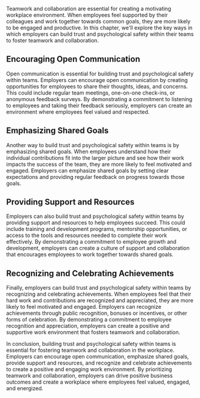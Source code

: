 
Teamwork and collaboration are essential for creating a motivating workplace environment. When employees feel supported by their colleagues and work together towards common goals, they are more likely to be engaged and productive. In this chapter, we'll explore the key ways in which employers can build trust and psychological safety within their teams to foster teamwork and collaboration.

Encouraging Open Communication
------------------------------

Open communication is essential for building trust and psychological safety within teams. Employers can encourage open communication by creating opportunities for employees to share their thoughts, ideas, and concerns. This could include regular team meetings, one-on-one check-ins, or anonymous feedback surveys. By demonstrating a commitment to listening to employees and taking their feedback seriously, employers can create an environment where employees feel valued and respected.

Emphasizing Shared Goals
------------------------

Another way to build trust and psychological safety within teams is by emphasizing shared goals. When employees understand how their individual contributions fit into the larger picture and see how their work impacts the success of the team, they are more likely to feel motivated and engaged. Employers can emphasize shared goals by setting clear expectations and providing regular feedback on progress towards those goals.

Providing Support and Resources
-------------------------------

Employers can also build trust and psychological safety within teams by providing support and resources to help employees succeed. This could include training and development programs, mentorship opportunities, or access to the tools and resources needed to complete their work effectively. By demonstrating a commitment to employee growth and development, employers can create a culture of support and collaboration that encourages employees to work together towards shared goals.

Recognizing and Celebrating Achievements
----------------------------------------

Finally, employers can build trust and psychological safety within teams by recognizing and celebrating achievements. When employees feel that their hard work and contributions are recognized and appreciated, they are more likely to feel motivated and engaged. Employers can recognize achievements through public recognition, bonuses or incentives, or other forms of celebration. By demonstrating a commitment to employee recognition and appreciation, employers can create a positive and supportive work environment that fosters teamwork and collaboration.

In conclusion, building trust and psychological safety within teams is essential for fostering teamwork and collaboration in the workplace. Employers can encourage open communication, emphasize shared goals, provide support and resources, and recognize and celebrate achievements to create a positive and engaging work environment. By prioritizing teamwork and collaboration, employers can drive positive business outcomes and create a workplace where employees feel valued, engaged, and energized.
